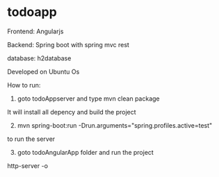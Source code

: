 # todoapp

Frontend: Angularjs 

Backend: Spring boot with spring mvc rest

database: h2database

Developed on Ubuntu Os

How to run:

1. goto todoAppserver and type mvn clean package

It will install all depency and build the project

2. mvn spring-boot:run -Drun.arguments="spring.profiles.active=test"

to run the server


3. goto todoAngularApp folder and run the project

http-server -o


